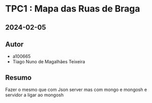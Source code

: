# TPC1 : Mapa das Ruas de Braga
## 2024-02-05

## Autor
- a100665
- Tiago Nuno de Magalhães Teixeira

## Resumo

Fazer o mesmo que com Json server mas com mongo e mongosh e servidor a ligar ao mongosh
